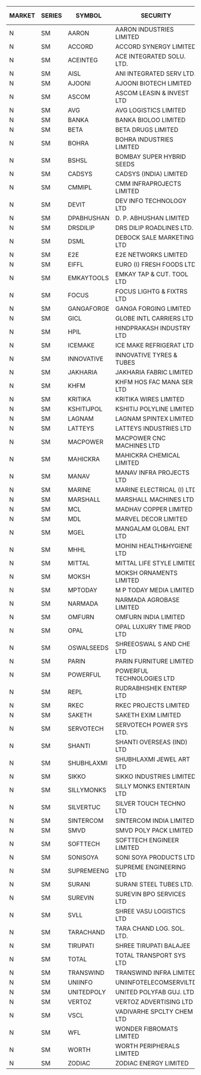 


| MARKET | SERIES | SYMBOL | SECURITY | PREV CL PR | OPEN PRICE | HIGH PRICE | LOW PRICE | CLOSE PRICE | NET TRDVAL | NET TRDQTY | CORP IND | HI 52 WK | LO 52 WK |
| ----- | ----- | ----- | ----- | ----- | ----- | ----- | ----- | ----- | ----- | ----- | ----- | ----- | ----- |
| N | SM | AARON | AARON INDUSTRIES LIMITED | 44.00 | 43.10 | 43.10 | 43.00 | 43.00 | 284130.00 | 6600 |  | 53.50 | 39.00 |
| N | SM | ACCORD | ACCORD SYNERGY LIMITED | 14.00 | 12.75 | 12.75 | 12.75 | 12.75 | 25500.00 | 2000 |  | 36.20 | 12.75 |
| N | SM | ACEINTEG | ACE INTEGRATED SOLU. LTD. | 15.20 | 14.45 | 14.45 | 14.45 | 14.45 | 43350.00 | 3000 |  | 36.00 | 12.40 |
| N | SM | AISL | ANI INTEGRATED SERV LTD. | 19.70 | 18.75 | 18.75 | 18.75 | 18.75 | 22500.00 | 1200 |  | 73.90 | 18.75 |
| N | SM | AJOONI | AJOONI BIOTECH LIMITED | 7.95 | 7.60 | 7.60 | 7.60 | 7.60 | 60800.00 | 8000 |  | 25.35 | 7.25 |
| N | SM | ASCOM | ASCOM LEASIN & INVEST LTD | 34.50 | 33.00 | 34.75 | 33.00 | 34.75 | 271000.00 | 8000 |  | 34.75 | 30.00 |
| N | SM | AVG | AVG LOGISTICS LIMITED | 46.30 | 37.05 | 40.00 | 37.05 | 40.00 | 136920.00 | 3600 |  | 108.00 | 37.05 |
| N | SM | BANKA | BANKA BIOLOO LIMITED | 61.65 | 58.60 | 58.60 | 58.60 | 58.60 | 70320.00 | 1200 |  | 112.35 | 58.60 |
| N | SM | BETA | BETA DRUGS LIMITED | 55.75 | 50.00 | 50.10 | 45.60 | 50.00 | 234920.00 | 4800 |  | 124.00 | 43.75 |
| N | SM | BOHRA | BOHRA INDUSTRIES LIMITED | .60 | .55 | .55 | .55 | .55 | 1100.00 | 2000 |  | 15.50 | .55 |
| N | SM | BSHSL | BOMBAY SUPER HYBRID SEEDS | 105.00 | 104.00 | 104.00 | 104.00 | 104.00 | 124800.00 | 1200 |  | 136.00 | 98.20 |
| N | SM | CADSYS | CADSYS (INDIA) LIMITED | 16.30 | 15.50 | 16.50 | 15.50 | 16.50 | 159000.00 | 10000 |  | 63.45 | 15.50 |
| N | SM | CMMIPL | CMM INFRAPROJECTS LIMITED | 6.05 | 5.75 | 5.75 | 5.75 | 5.75 | 17250.00 | 3000 |  | 10.50 | 2.45 |
| N | SM | DEVIT | DEV INFO TECHNOLOGY LTD | 72.00 | 66.00 | 66.00 | 66.00 | 66.00 | 198000.00 | 3000 |  | 101.00 | 65.00 |
| N | SM | DPABHUSHAN | D. P. ABHUSHAN LIMITED | 57.50 | 55.10 | 55.10 | 54.05 | 54.05 | 872800.00 | 16000 |  | 74.25 | 37.50 |
| N | SM | DRSDILIP | DRS DILIP ROADLINES LTD. | 75.00 | 70.75 | 75.00 | 70.00 | 75.00 | 1153200.00 | 16000 |  | 78.00 | 70.00 |
| N | SM | DSML | DEBOCK SALE MARKETING LTD | 6.20 | 5.90 | 5.90 | 5.90 | 5.90 | 35400.00 | 6000 |  | 11.40 | 3.55 |
| N | SM | E2E | E2E NETWORKS LIMITED | 14.95 | 14.25 | 14.25 | 14.25 | 14.25 | 85500.00 | 6000 |  | 57.00 | 14.25 |
| N | SM | EIFFL | EURO (I) FRESH FOODS LTD | 78.00 | 78.00 | 82.50 | 78.00 | 82.00 | 651200.00 | 8000 |  | 131.00 | 78.00 |
| N | SM | EMKAYTOOLS | EMKAY TAP & CUT. TOOL LTD | 112.85 | 106.85 | 106.85 | 106.85 | 106.85 | 64110.00 | 600 | XD | 164.75 | 92.00 |
| N | SM | FOCUS | FOCUS LIGHTG & FIXTRS LTD | 26.25 | 25.00 | 25.00 | 24.95 | 24.95 | 224700.00 | 9000 |  | 177.55 | 24.95 |
| N | SM | GANGAFORGE | GANGA FORGING LIMITED | 10.85 | 8.70 | 11.50 | 8.70 | 11.50 | 190200.00 | 18000 |  | 21.70 | 8.70 |
| N | SM | GICL | GLOBE INTL CARRIERS LTD | 20.00 | 21.00 | 21.00 | 21.00 | 21.00 | 126000.00 | 6000 |  | 24.90 | 14.20 |
| N | SM | HPIL | HINDPRAKASH INDUSTRY LTD | 41.00 | 41.00 | 41.00 | 41.00 | 41.00 | 1107000.00 | 27000 |  | 41.50 | 40.90 |
| N | SM | ICEMAKE | ICE MAKE REFRIGERAT LTD | 33.70 | 32.00 | 34.50 | 28.15 | 30.55 | 1521700.00 | 48000 |  | 89.75 | 28.15 |
| N | SM | INNOVATIVE | INNOVATIVE TYRES & TUBES | 5.95 | 5.50 | 5.90 | 5.50 | 5.90 | 119850.00 | 21000 |  | 25.95 | 5.40 |
| N | SM | JAKHARIA | JAKHARIA FABRIC LIMITED | 180.00 | 164.50 | 164.50 | 164.50 | 164.50 | 131600.00 | 800 |  | 207.00 | 164.50 |
| N | SM | KHFM | KHFM HOS FAC MANA SER LTD | 24.50 | 24.50 | 28.50 | 22.50 | 26.35 | 869550.00 | 33000 |  | 37.00 | 22.50 |
| N | SM | KRITIKA | KRITIKA WIRES LIMITED | 33.00 | 33.20 | 33.20 | 33.00 | 33.10 | 927200.00 | 28000 |  | 36.00 | 32.00 |
| N | SM | KSHITIJPOL | KSHITIJ POLYLINE LIMITED | 21.60 | 19.20 | 25.80 | 19.20 | 25.80 | 353200.00 | 16000 |  | 37.50 | 19.20 |
| N | SM | LAGNAM | LAGNAM SPINTEX LIMITED | 8.10 | 7.90 | 7.90 | 7.90 | 7.90 | 23700.00 | 3000 |  | 16.20 | 7.90 |
| N | SM | LATTEYS | LATTEYS INDUSTRIES LTD | 44.00 | 35.20 | 36.00 | 35.20 | 36.00 | 142400.00 | 4000 |  | 65.95 | 35.20 |
| N | SM | MACPOWER | MACPOWER CNC MACHINES LTD | 42.60 | 40.50 | 40.50 | 40.50 | 40.50 | 20250.00 | 500 |  | 164.20 | 40.50 |
| N | SM | MAHICKRA | MAHICKRA CHEMICAL LIMITED | 79.10 | 75.25 | 77.50 | 75.25 | 76.85 | 343500.00 | 4500 | XD | 93.50 | 41.60 |
| N | SM | MANAV | MANAV INFRA PROJECTS LTD | 5.10 | 4.90 | 4.90 | 4.90 | 4.90 | 19600.00 | 4000 |  | 6.00 | 4.35 |
| N | SM | MARINE | MARINE ELECTRICAL (I) LTD | 94.00 | 93.90 | 94.25 | 93.00 | 94.25 | 10701400.00 | 114000 |  | 123.00 | 78.00 |
| N | SM | MARSHALL | MARSHALL MACHINES LTD | 11.10 | 10.50 | 10.60 | 9.10 | 9.10 | 119100.00 | 12000 |  | 30.00 | 9.10 |
| N | SM | MCL | MADHAV COPPER LIMITED | 72.00 | 70.10 | 73.00 | 66.20 | 71.00 | 670080.00 | 9600 |  | 358.00 | 62.30 |
| N | SM | MDL | MARVEL DECOR LIMITED | 24.75 | 24.90 | 24.95 | 24.90 | 24.95 | 99700.00 | 4000 |  | 36.10 | 13.90 |
| N | SM | MGEL | MANGALAM GLOBAL ENT LTD | 54.00 | 54.00 | 54.00 | 54.00 | 54.00 | 108000.00 | 2000 |  | 58.30 | 51.05 |
| N | SM | MHHL | MOHINI HEALTH&HYGIENE LTD | 13.00 | 13.00 | 13.00 | 13.00 | 13.00 | 117000.00 | 9000 |  | 35.90 | 13.00 |
| N | SM | MITTAL | MITTAL LIFE STYLE LIMITED | 90.25 | 85.75 | 92.00 | 85.75 | 92.00 | 662187.50 | 7500 |  | 167.00 | 76.35 |
| N | SM | MOKSH | MOKSH ORNAMENTS LIMITED | 29.50 | 29.50 | 29.50 | 27.00 | 27.00 | 339000.00 | 12000 |  | 34.65 | 16.25 |
| N | SM | MPTODAY | M P TODAY MEDIA LIMITED | 17.15 | 16.30 | 16.30 | 16.30 | 16.30 | 65200.00 | 4000 |  | 42.90 | 16.30 |
| N | SM | NARMADA | NARMADA AGROBASE LIMITED | 13.35 | 12.70 | 13.00 | 12.70 | 13.00 | 276480.00 | 21600 |  | 28.70 | 12.70 |
| N | SM | OMFURN | OMFURN INDIA LIMITED | 6.00 | 5.60 | 5.60 | 5.60 | 5.60 | 33600.00 | 6000 |  | 14.50 | 5.00 |
| N | SM | OPAL | OPAL LUXURY TIME PROD LTD | 99.90 | 80.00 | 80.00 | 80.00 | 80.00 | 80000.00 | 1000 |  | 120.00 | 60.05 |
| N | SM | OSWALSEEDS | SHREEOSWAL S AND CHE LTD | 25.45 | 24.20 | 24.20 | 24.20 | 24.20 | 96800.00 | 4000 |  | 30.25 | 19.95 |
| N | SM | PARIN | PARIN FURNITURE LIMITED | 41.00 | 42.75 | 42.75 | 42.75 | 42.75 | 427500.00 | 10000 |  | 72.90 | 40.85 |
| N | SM | POWERFUL | POWERFUL TECHNOLOGIES LTD | 6.70 | 7.00 | 7.00 | 7.00 | 7.00 | 14000.00 | 2000 |  | 21.50 | 3.45 |
| N | SM | REPL | RUDRABHISHEK ENTERP LTD | 33.75 | 32.10 | 32.10 | 32.10 | 32.10 | 96300.00 | 3000 |  | 42.20 | 20.60 |
| N | SM | RKEC | RKEC PROJECTS LIMITED | 30.10 | 30.00 | 33.00 | 27.00 | 31.95 | 2026100.00 | 66000 |  | 68.00 | 27.00 |
| N | SM | SAKETH | SAKETH EXIM LIMITED | 127.35 | 121.25 | 121.25 | 121.25 | 121.25 | 242500.00 | 2000 |  | 137.50 | 100.00 |
| N | SM | SERVOTECH | SERVOTECH POWER SYS LTD. | 9.90 | 9.45 | 9.45 | 9.45 | 9.45 | 113400.00 | 12000 |  | 24.50 | 6.50 |
| N | SM | SHANTI | SHANTI OVERSEAS (IND) LTD | 18.00 | 16.50 | 16.50 | 15.00 | 15.00 | 141750.00 | 9000 |  | 38.00 | 15.00 |
| N | SM | SHUBHLAXMI | SHUBHLAXMI JEWEL ART LTD | 29.90 | 26.95 | 27.00 | 26.95 | 27.00 | 53950.00 | 2000 |  | 209.50 | 26.25 |
| N | SM | SIKKO | SIKKO INDUSTRIES LIMITED | 19.40 | 18.00 | 18.00 | 18.00 | 18.00 | 72000.00 | 4000 |  | 33.90 | 18.00 |
| N | SM | SILLYMONKS | SILLY MONKS ENTERTAIN LTD | 26.00 | 26.75 | 26.75 | 25.50 | 25.50 | 137940.00 | 5280 |  | 89.95 | 22.00 |
| N | SM | SILVERTUC | SILVER TOUCH TECHNO LTD | 100.00 | 100.00 | 100.00 | 100.00 | 100.00 | 200000.00 | 2000 |  | 140.00 | 100.00 |
| N | SM | SINTERCOM | SINTERCOM INDIA LIMITED | 54.80 | 50.00 | 50.05 | 50.00 | 50.05 | 3000200.00 | 60000 |  | 81.00 | 50.00 |
| N | SM | SMVD | SMVD POLY PACK LIMITED | 7.55 | 6.50 | 6.75 | 6.50 | 6.75 | 26500.00 | 4000 |  | 19.80 | 6.50 |
| N | SM | SOFTTECH | SOFTTECH ENGINEER LIMITED | 37.65 | 35.80 | 37.50 | 35.80 | 37.50 | 174880.00 | 4800 |  | 76.25 | 35.80 |
| N | SM | SONISOYA | SONI SOYA PRODUCTS LTD. | 6.00 | 5.40 | 5.40 | 5.40 | 5.40 | 32400.00 | 6000 |  | 25.40 | 5.40 |
| N | SM | SUPREMEENG | SUPREME ENGINEERING LTD | 19.00 | 18.00 | 18.50 | 18.00 | 18.50 | 146000.00 | 8000 |  | 42.00 | 17.60 |
| N | SM | SURANI | SURANI STEEL TUBES LTD. | 24.80 | 22.60 | 22.60 | 22.60 | 22.60 | 45200.00 | 2000 |  | 54.80 | 22.60 |
| N | SM | SUREVIN | SUREVIN BPO SERVICES LTD | 58.55 | 61.25 | 61.25 | 56.00 | 56.00 | 117250.00 | 2000 |  | 111.00 | 56.00 |
| N | SM | SVLL | SHREE VASU LOGISTICS LTD | 84.90 | 75.00 | 75.00 | 75.00 | 75.00 | 75000.00 | 1000 |  | 130.00 | 75.00 |
| N | SM | TARACHAND | TARA CHAND LOG. SOL. LTD. | 26.65 | 26.50 | 26.50 | 23.00 | 23.00 | 193400.00 | 8000 |  | 43.75 | 23.00 |
| N | SM | TIRUPATI | SHREE TIRUPATI BALAJEE | 35.00 | 28.00 | 28.00 | 28.00 | 28.00 | 84000.00 | 3000 |  | 50.00 | 28.00 |
| N | SM | TOTAL | TOTAL TRANSPORT SYS LTD | 25.15 | 23.90 | 23.90 | 23.90 | 23.90 | 71700.00 | 3000 |  | 48.95 | 23.90 |
| N | SM | TRANSWIND | TRANSWIND INFRA LIMITED | 2.95 | 3.05 | 3.05 | 3.05 | 3.05 | 12200.00 | 4000 |  | 10.35 | 2.85 |
| N | SM | UNIINFO | UNIINFOTELECOMSERVILTD | 17.00 | 16.75 | 16.90 | 15.75 | 15.75 | 232300.00 | 14000 |  | 44.80 | 15.75 |
| N | SM | UNITEDPOLY | UNITED POLYFAB GUJ. LTD. | 7.35 | 7.00 | 7.00 | 7.00 | 7.00 | 21000.00 | 3000 |  | 16.80 | 7.00 |
| N | SM | VERTOZ | VERTOZ ADVERTISING LTD | 57.05 | 54.20 | 54.20 | 48.30 | 48.30 | 860760.00 | 16800 |  | 211.00 | 48.30 |
| N | SM | VSCL | VADIVARHE SPCLTY CHEM LTD | 8.55 | 8.15 | 8.15 | 8.15 | 8.15 | 48900.00 | 6000 |  | 41.45 | 8.15 |
| N | SM | WFL | WONDER FIBROMATS LIMITED | 84.85 | 80.65 | 80.65 | 80.65 | 80.65 | 129040.00 | 1600 |  | 100.00 | 78.85 |
| N | SM | WORTH | WORTH PERIPHERALS LIMITED | 41.70 | 41.00 | 41.40 | 40.95 | 40.95 | 923250.00 | 22500 |  | 72.95 | 33.80 |
| N | SM | ZODIAC | ZODIAC ENERGY LIMITED | 13.80 | 13.15 | 13.15 | 13.15 | 13.15 | 52600.00 | 4000 |  | 32.00 | 13.15 |



